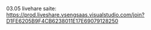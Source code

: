 03.05 livehare saite: https://prod.liveshare.vsengsaas.visualstudio.com/join?D1FE6205B9F4CB6238011E17E69079128250
